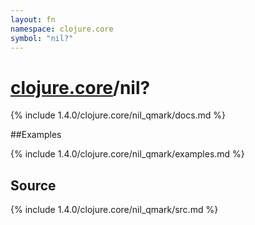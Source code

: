 ```yaml
---
layout: fn
namespace: clojure.core
symbol: "nil?"
---
```


# [clojure.core](../)/nil?

{% include 1.4.0/clojure.core/nil_qmark/docs.md %}

##Examples

{% include 1.4.0/clojure.core/nil_qmark/examples.md %}
## Source
{% include 1.4.0/clojure.core/nil_qmark/src.md %}

